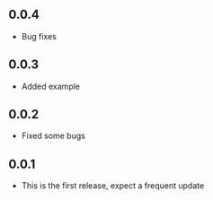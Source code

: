 ## 0.0.4

* Bug fixes

## 0.0.3

* Added example

## 0.0.2

* Fixed some bugs

## 0.0.1

* This is the first release, expect a frequent update
